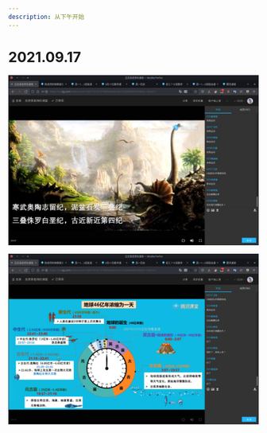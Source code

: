 ```yaml
---
description: 从下午开始
---
```


# 2021.09.17

![地理-纪代](../../File/tu-pian-.png)

![地理-地球地质年代进化图](../../File/tu-pian-%20%281%29.png)

